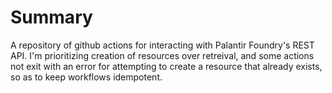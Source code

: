# Summary
A repository of github actions for interacting with Palantir Foundry's REST API. I'm prioritizing creation of resources over retreival,
and some actions not exit with an error for attempting to create a resource that already exists, so as to keep workflows idempotent.
